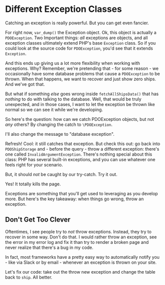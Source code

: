 # Different Exception Classes

Catching an exception is really powerful. But you can get even fancier.

For right now, `var_dump()` the Exception object. Ok, this object is actually a
`PDOException`. Two Important things: *all* exceptions are objects, and all exception
classes ultimately extend PHP's base `Exception` class. So if you could look at
the source code for `PDOException`, you'd see that it extends `Exception`.

And this ends up giving us a lot more flexibility when working with exceptions.
Why? Remember, we're pretending that - for some reason - we occasionally have some
database problems that cause a `PDOException` to be thrown. When that happens, we
want to recover and just show zero ships. And we've got that.

But what if something *else* goes wrong inside `fetchAllShipsData()` that has *nothing*
to do with talking to the database. Well, that would be truly unexpected, and in
those cases, I want to let the exception be thrown like normal so we can see it
while we're developing.

So here's the question: how can we catch PDOException objects, but not *any* others?
By changing the catch to `\PDOException`.

I'll also change the message to "database exception".

Refresh! Cool: it still catches that exception. But check this out: go back into
`PDOShipStorage` and - before the query - throw a different exception: there's one
called `InvalidArgumentException`. There's nothing special about this class:
PHP has several built-in exceptions, and you can use whatever one feels right for
your scenario.

But, it should *not* be caught by our try-catch. Try it out.

Yes! It totally kills the page.

Exceptions are something that you'll get used to leveraging as you develop more.
But here's the key takeaway: when things go wrong, throw an exception.

## Don't Get Too Clever

Oftentimes, I see people try to *not* throw exceptions. Instead, they try to recover
in some way. Don't do that. I would rather throw an exception, see the
error in my error log and fix it than try to render a broken page and never realize
that there's a bug in my code.

In fact, most frameworks have a pretty easy way to automatically notify you - like
via Slack or by email - whenever an exception is thrown on your site.

Let's fix our code: take out the throw new exception and change the table back to
`ship`. All better.
